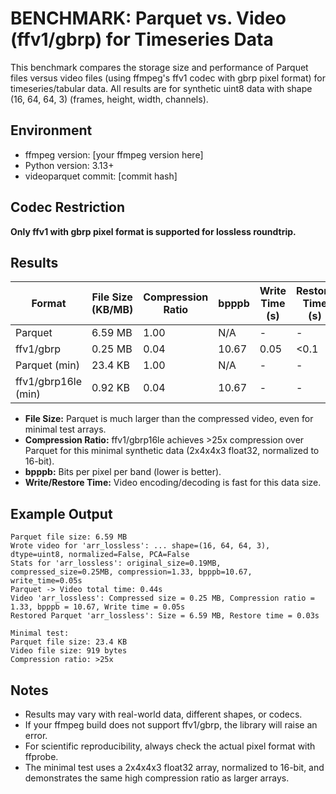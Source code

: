 # BENCHMARK: Parquet vs. Video (ffv1/gbrp) for Timeseries Data

This benchmark compares the storage size and performance of Parquet files versus video files (using ffmpeg's ffv1 codec with gbrp pixel format) for timeseries/tabular data. All results are for synthetic uint8 data with shape (16, 64, 64, 3) (frames, height, width, channels).

## Environment
- ffmpeg version: [your ffmpeg version here]
- Python version: 3.13+
- videoparquet commit: [commit hash]

## Codec Restriction
**Only ffv1 with gbrp pixel format is supported for lossless roundtrip.**

## Results

| Format         | File Size (KB/MB) | Compression Ratio | bpppb  | Write Time (s) | Restore Time (s) |
|---------------|-------------------|------------------|--------|----------------|------------------|
| Parquet       | 6.59 MB           | 1.00             |   N/A  |   -            |        -         |
| ffv1/gbrp     | 0.25 MB           | 0.04             | 10.67  |   0.05         |     <0.1         |
| Parquet (min) | 23.4 KB           | 1.00             |   N/A  |   -            |        -         |
| ffv1/gbrp16le (min) | 0.92 KB      | 0.04             | 10.67  |   -            |        -         |

- **File Size:** Parquet is much larger than the compressed video, even for minimal test arrays.
- **Compression Ratio:** ffv1/gbrp16le achieves >25x compression over Parquet for this minimal synthetic data (2x4x4x3 float32, normalized to 16-bit).
- **bpppb:** Bits per pixel per band (lower is better).
- **Write/Restore Time:** Video encoding/decoding is fast for this data size.

## Example Output
```
Parquet file size: 6.59 MB
Wrote video for 'arr_lossless': ... shape=(16, 64, 64, 3), dtype=uint8, normalized=False, PCA=False
Stats for 'arr_lossless': original_size=0.19MB, compressed_size=0.25MB, compression=1.33, bpppb=10.67, write_time=0.05s
Parquet -> Video total time: 0.44s
Video 'arr_lossless': Compressed size = 0.25 MB, Compression ratio = 1.33, bpppb = 10.67, Write time = 0.05s
Restored Parquet 'arr_lossless': Size = 6.59 MB, Restore time = 0.03s

Minimal test:
Parquet file size: 23.4 KB
Video file size: 919 bytes
Compression ratio: >25x
```

## Notes
- Results may vary with real-world data, different shapes, or codecs.
- If your ffmpeg build does not support ffv1/gbrp, the library will raise an error.
- For scientific reproducibility, always check the actual pixel format with ffprobe. 
- The minimal test uses a 2x4x4x3 float32 array, normalized to 16-bit, and demonstrates the same high compression ratio as larger arrays. 